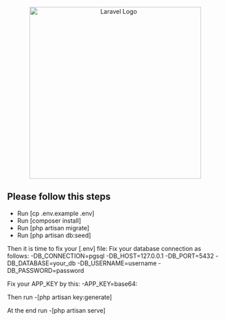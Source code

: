 <p align="center"><a href="https://laravel.com" target="_blank"><img src="https://raw.githubusercontent.com/laravel/art/master/logo-lockup/5%20SVG/2%20CMYK/1%20Full%20Color/laravel-logolockup-cmyk-red.svg" width="400" alt="Laravel Logo"></a></p>



## Please follow this steps

- Run [cp .env.example .env]
- Run [composer install]
- Run [php artisan migrate]
- Run [php artisan db:seed]

Then it is time to fix your [.env] file: 
Fix your database connection as follows:
-DB_CONNECTION=pgsql
-DB_HOST=127.0.0.1
-DB_PORT=5432
-DB_DATABASE=your_db
-DB_USERNAME=username
-DB_PASSWORD=password

Fix your APP_KEY by this:
-APP_KEY=base64:

Then run 
-[php artisan key:generate]

At the end run 
-[php artisan serve]